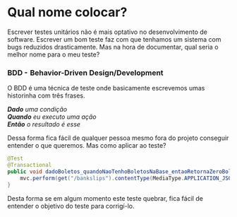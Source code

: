# Qual nome colocar?

Escrever testes unitários não é mais optativo no desenvolvimento de software. Escrever um bom teste faz com que tenhamos um sistema com bugs reduzidos drasticamente. Mas na hora de documentar, qual seria o melhor nome para o meu teste?

### BDD -   Behavior-Driven Design/Development

O BDD é uma técnica de teste onde basicamente escrevemos umas historinha com três frases.

_**Dado** uma condição  
**Quando** eu executo uma ação  
**Então** o resultado é esse_

Dessa forma fica fácil de qualquer pessoa mesmo fora do projeto conseguir entender o que queremos. Mas como aplicar ao teste?

```java
@Test
@Transactional
public void dadoBoletos_quandoNaoTenhoBoletosNaBase_entaoRetornaZeroBoletos() throws Exception {
	mvc.perform(get("/bankslips").contentType(MediaType.APPLICATION_JSON_UTF8_VALUE)).andExpect(status().isOk()).andExpect(jsonPath("$", hasSize(0)));
}
```

Desta forma se em algum momento este teste quebrar, fica fácil de entender o objetivo do teste para corrigí-lo.

